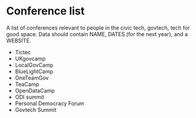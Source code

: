 # Conference list
A list of conferences relevant to people in the civic tech, govtech, tech for good space. Data should contain NAME, DATES (for the next year), and a WEBSITE.

- Tictec
- UKgovcamp
- LocalGovCamp
- BlueLightCamp
- OneTeamGov
- TeaCamp
- OpenDataCamp
- ODI summit
- Personal Democracy Forum
- Govtech Summit
